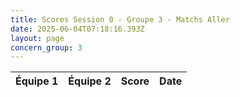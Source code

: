 ```yaml
---
title: Scores Session 0 - Groupe 3 - Matchs Aller
date: 2025-06-04T07:18:16.393Z
layout: page
concern_group: 3
---
```




| Équipe 1 | Équipe 2 | Score | Date |
|----------|----------|-------|------|

